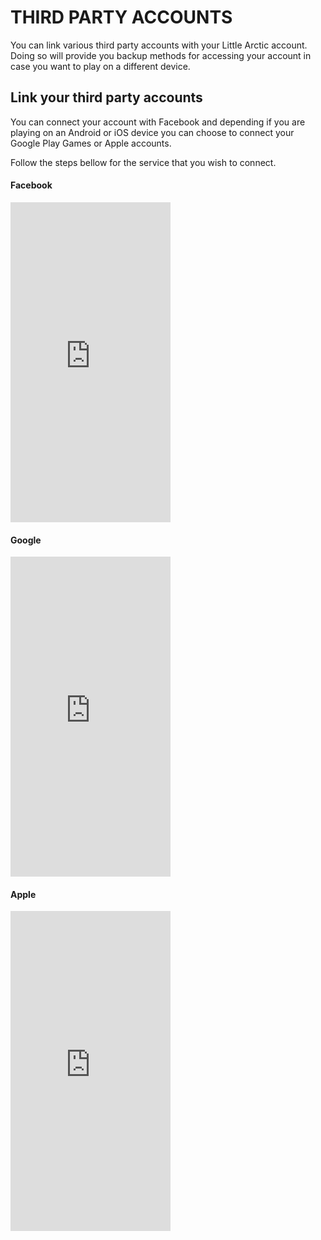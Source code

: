 # THIRD PARTY ACCOUNTS

You can link various third party accounts with your Little Arctic account. Doing so will provide you backup methods for accessing your account in case you want to play on a different device. 

## Link your third party accounts

You can connect your account with Facebook and depending if you are playing on an Android or iOS device you can choose to connect your Google Play Games or Apple accounts. 

Follow the steps bellow for the service that you wish to connect. 

<!-- tabs:start -->

#### **Facebook**

<iframe width="256" height="512" src="https://www.youtube.com/embed/wOtPMRupTL0" title="YouTube video player" frameborder="0" allow="accelerometer; autoplay; clipboard-write; encrypted-media; gyroscope; picture-in-picture" allowfullscreen></iframe>


#### **Google**

<iframe width="256" height="512" src="https://www.youtube.com/embed/OekHx8k5Zg0" title="YouTube video player" frameborder="0" allow="accelerometer; autoplay; clipboard-write; encrypted-media; gyroscope; picture-in-picture" allowfullscreen></iframe>

#### **Apple**

<iframe width="256" height="512" src="https://www.youtube.com/embed/86jOfdMLewE" title="YouTube video player" frameborder="0" allow="accelerometer; autoplay; clipboard-write; encrypted-media; gyroscope; picture-in-picture" allowfullscreen></iframe>

<!-- tabs:end -->

